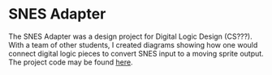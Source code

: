 SNES Adapter
===
The SNES Adapter was a design project for Digital Logic Design (CS???). With a team of other students, I created diagrams showing how one would connect digital logic pieces to convert SNES input to a moving sprite output. The project code may be found [here](https://github.com/mjrad/SNES-Digital_Logic).

<SCREENSHOT HERE>
